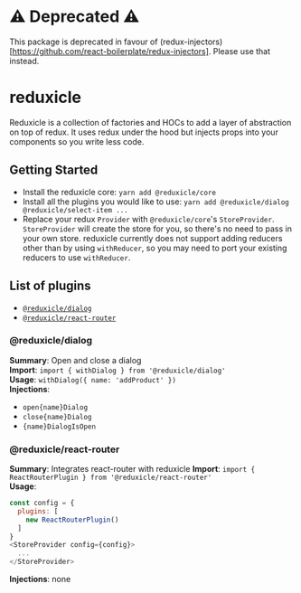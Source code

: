 # ⚠️ Deprecated ⚠️
This package is deprecated in favour of (redux-injectors)[https://github.com/react-boilerplate/redux-injectors]. Please use that instead.

# reduxicle
Reduxicle is a collection of factories and HOCs to add a layer of abstraction on top of redux. It uses redux under the hood but injects props into your components so you write less code.

## Getting Started
- Install the reduxicle core: `yarn add @reduxicle/core`
- Install all the plugins you would like to use: `yarn add @reduxicle/dialog @reduxicle/select-item ...`
- Replace your redux `Provider` with `@reduxicle/core`'s `StoreProvider`. `StoreProvider` will create the store for you, so there's no need to pass in your own store. reduxicle currently does not support adding reducers other than by using `withReducer`, so you may need to port your existing reducers to use `withReducer`.

## List of plugins
- [`@reduxicle/dialog`](#@reduxicle/dialog)
- [`@reduxicle/react-router`](#@reduxicle/react-router)

### @reduxicle/dialog
**Summary**: Open and close a dialog  
**Import**: `import { withDialog } from '@reduxicle/dialog'`  
**Usage**: `withDialog({ name: 'addProduct' })`  
**Injections**: 
- `open{name}Dialog`
- `close{name}Dialog`
- `{name}DialogIsOpen`

### @reduxicle/react-router
**Summary**: Integrates react-router with reduxicle
**Import**: `import { ReactRouterPlugin } from '@reduxicle/react-router'`  
**Usage**: 
```js
const config = {
  plugins: [
    new ReactRouterPlugin()
  ]
}
<StoreProvider config={config}>
  ...
</StoreProvider>
```  
**Injections**: none
